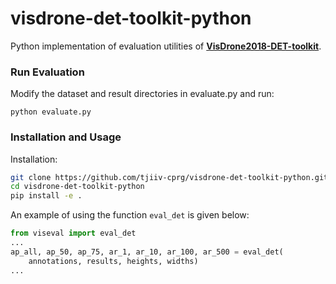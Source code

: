 # visdrone-det-toolkit-python

Python implementation of evaluation utilities of **[VisDrone2018-DET-toolkit](https://github.com/VisDrone/VisDrone2018-DET-toolkit)**. 

### Run Evaluation

Modify the dataset and result directories in evaluate.py and run:

```shell
python evaluate.py
```

### Installation and Usage

Installation:

```bash
git clone https://github.com/tjiiv-cprg/visdrone-det-toolkit-python.git
cd visdrone-det-toolkit-python
pip install -e .
```

An example of using the function `eval_det` is given below:

```python
from viseval import eval_det
...
ap_all, ap_50, ap_75, ar_1, ar_10, ar_100, ar_500 = eval_det(
    annotations, results, heights, widths)
...
```

